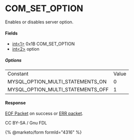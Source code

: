 
# COM_SET_OPTION

Enables or disables server option.


#### Fields



* [int<1>](../protocol-data-types.md) 0x1B COM_SET_OPTION
* [int<2>](../protocol-data-types.md) option



##### Options



|   |   |
| --- | --- |
| Constant | Value |
| MYSQL_OPTION_MULTI_STATEMENTS_ON | 0 |
| MYSQL_OPTION_MULTI_STATEMENTS_OFF | 1 |



#### Response


[EOF Packet](../4-server-response-packets/eof_packet.md) on success or [ERR packet](../4-server-response-packets/err_packet.md).


CC BY-SA / Gnu FDL


{% @marketo/form formId="4316" %}
